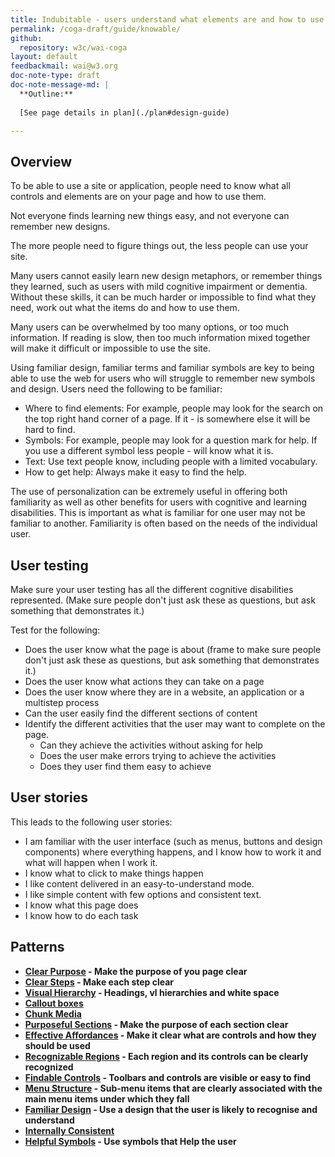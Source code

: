 ```yaml
---
title: Indubitable - users understand what elements are and how to use them
permalink: /coga-draft/guide/knowable/
github:
  repository: w3c/wai-coga
layout: default
feedbackmail: wai@w3.org
doc-note-type: draft
doc-note-message-md: |
  **Outline:**
      
  [See page details in plan](./plan#design-guide)

---
```

## Overview

To be able to use a site or application, people need to know what all controls and elements are on your page and how to use them.

Not everyone finds learning new things easy, and not everyone can remember new designs.

The more people need to figure things out, the less people can use your site.

Many users cannot easily learn new design metaphors, or remember things they learned, such as users with mild cognitive impairment or dementia. Without these skills, it can be much harder or impossible to find what they need, work out what the items do and how to use them.

Many users can be overwhelmed by too many options, or too much information. If reading is slow, then too much information mixed together will make it difficult or impossible to use the site.

Using familiar design, familiar terms and familiar symbols are key to being able to use the web for users who will struggle to remember new symbols and design. Users need the following to be familiar:

- Where to find elements: For example, people may look for the search on the top right hand corner of a page. If it - is somewhere else it will be hard to find.
- Symbols: For example, people may look for a question mark for help. If you use a different symbol less people - will know what it is.
- Text: Use text people know, including people with a limited vocabulary.
- How to get help: Always make it easy to find the help.

The use of personalization can be extremely useful in offering both familiarity as well as other benefits for users with cognitive and learning disabilities. This is important as what is familiar for one user may not be familiar to another. Familiarity is often based on the needs of the individual user.

## User testing

Make sure your user testing has all the different cognitive disabilities represented. (Make sure people don't just ask these as questions, but ask something that demonstrates it.)

Test for the following:

- Does the user know what the page is about (frame to make sure people don't just ask these as questions, but ask something that demonstrates it.)
- Does the user know what actions they can take on a page
- Does the user know where they are in a website, an application or a multistep process
- Can the user easily find the different sections of content
- Identify the different activities that the user may want to complete on the page.
  - Can they achieve the activities without asking for help
  - Does the user make errors trying to achieve the activities
  - Does they user find them easy to achieve

## User stories

This leads to the following user stories:

- I am familiar with the user interface (such as menus, buttons and design components) where everything happens, and I know how to work it and what will happen when I work it.
- I know what to click to make things happen
- I like content delivered in an easy-to-understand mode.
- I like simple content with few options and consistent text.
- I know what this page does
- I know how to do each task

## Patterns

- **[Clear Purpose](./clear-purpose) - Make the purpose of you page clear**
- **[Clear Steps](./clear-steps) - Make each step clear**
- **[Visual Hierarchy](./visual-heirarchy) - Headings, vl hierarchies and white space**
- **[Callout boxes](./callout-boxes)**
- **[Chunk Media](./chunk-media)**
- **[Purposeful Sections](./purposeful-sections) - Make the purpose of each section clear**
- **[Effective Affordances](./effective-affordances) - Make it clear what are controls and how they should be used**
- **[Recognizable Regions](./recognizable-regions) - Each region and its controls can be clearly recognized**
- **[Findable Controls](./findable-controls) - Toolbars and controls are visible or easy to find**
- **[Menu Structure](./menu-structure) - Sub-menu items that are clearly associated with the main menu items under which they fall**
- **[Familiar Design](./familiar-design) - Use a design that the user is likely to recognise and understand**
- **[Internally Consistent](./internally-consitent)**
- **[Helpful Symbols](./helpful-symbols) - Use symbols that Help the user**
